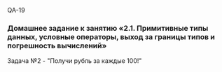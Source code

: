 QA-19
### Домашнее задание к занятию «2.1. Примитивные типы данных, условные операторы, выход за границы типов и погрешность вычислений»
Задача №2 - "Получи рубль за каждые 100!"
